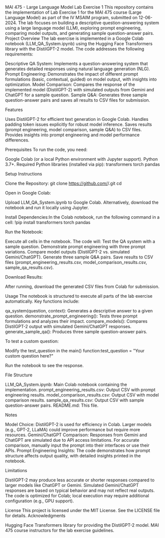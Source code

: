 MAI 475 - Large Language Model Lab Exercise 1
This repository contains the implementation of Lab Exercise 1 for the MAI 475 course (Large Language Model) as part of the IV MSAIM program, submitted on 12-06-2024. The lab focuses on building a descriptive question-answering system using a large language model (LLM), exploring prompt engineering, comparing model outputs, and generating sample question-answer pairs.
Project Overview
The lab exercise is implemented in a Google Colab notebook (LLM_QA_System.ipynb) using the Hugging Face Transformers library with the DistilGPT-2 model. The code addresses the following requirements:

Descriptive QA System: Implements a question-answering system that generates detailed responses using natural language generation (NLG).
Prompt Engineering: Demonstrates the impact of different prompt formulations (basic, contextual, guided) on model output, with insights into optimization.
Model Comparison: Compares the response of the implemented model (DistilGPT-2) with simulated outputs from Gemini and ChatGPT for a sample question.
Sample Q&A: Generates three sample question-answer pairs and saves all results to CSV files for submission.

Features

Uses DistilGPT-2 for efficient text generation in Google Colab.
Handles padding token issues explicitly for robust model inference.
Saves results (prompt engineering, model comparison, sample Q&A) to CSV files.
Provides insights into prompt engineering and model performance differences.

Prerequisites
To run the code, you need:

Google Colab (or a local Python environment with Jupyter support).
Python 3.7+.
Required Python libraries (installed via pip):
transformers
torch
pandas



Setup Instructions

Clone the Repository:
git clone https://github.com/<your-username>/<your-repo-name>.git
cd <your-repo-name>


Open in Google Colab:

Upload LLM_QA_System.ipynb to Google Colab.
Alternatively, download the notebook and run it locally using Jupyter.


Install Dependencies:In the Colab notebook, run the following command in a cell:
!pip install transformers torch pandas


Run the Notebook:

Execute all cells in the notebook.
The code will:
Test the QA system with a sample question.
Demonstrate prompt engineering with three prompt variations.
Compare model outputs (DistilGPT-2 vs. simulated Gemini/ChatGPT).
Generate three sample Q&A pairs.
Save results to CSV files (prompt_engineering_results.csv, model_comparison_results.csv, sample_qa_results.csv).




Download Results:

After running, download the generated CSV files from Colab for submission.



Usage
The notebook is structured to execute all parts of the lab exercise automatically. Key functions include:

qa_system(question, context): Generates a descriptive answer to a given question.
demonstrate_prompt_engineering(): Tests three prompt formulations and analyzes their impact.
compare_models(): Compares DistilGPT-2 output with simulated Gemini/ChatGPT responses.
generate_sample_qa(): Produces three sample question-answer pairs.

To test a custom question:

Modify the test_question in the main() function:test_question = "Your custom question here?"


Run the notebook to see the response.

File Structure

LLM_QA_System.ipynb: Main Colab notebook containing the implementation.
prompt_engineering_results.csv: Output CSV with prompt engineering results.
model_comparison_results.csv: Output CSV with model comparison results.
sample_qa_results.csv: Output CSV with sample question-answer pairs.
README.md: This file.

Notes

Model Choice: DistilGPT-2 is used for efficiency in Colab. Larger models (e.g., GPT-2, LLaMA) could improve performance but require more resources.
Gemini/ChatGPT Comparison: Responses from Gemini and ChatGPT are simulated due to API access limitations. For accurate comparison, manually input the prompt into their interfaces or use their APIs.
Prompt Engineering Insights: The code demonstrates how prompt structure affects output quality, with detailed insights printed in the notebook.

Limitations

DistilGPT-2 may produce less accurate or shorter responses compared to larger models like ChatGPT or Gemini.
Simulated Gemini/ChatGPT responses are based on typical behavior and may not reflect real outputs.
The code is optimized for Colab; local execution may require additional configuration (e.g., GPU support).

License
This project is licensed under the MIT License. See the LICENSE file for details.
Acknowledgments

Hugging Face Transformers library for providing the DistilGPT-2 model.
MAI 475 course instructors for the lab exercise guidelines.

